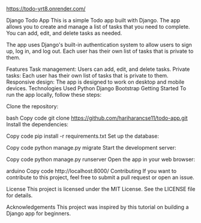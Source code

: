 https://todo-yrt8.onrender.com/

Django Todo App
This is a simple Todo app built with Django. The app allows you to create and manage a list of tasks that you need to complete. You can add, edit, and delete tasks as needed.

The app uses Django's built-in authentication system to allow users to sign up, log in, and log out. Each user has their own list of tasks that is private to them.

Features
Task management: Users can add, edit, and delete tasks.
Private tasks: Each user has their own list of tasks that is private to them.
Responsive design: The app is designed to work on desktop and mobile devices.
Technologies Used
Python
Django
Bootstrap
Getting Started
To run the app locally, follow these steps:

Clone the repository:

bash
Copy code
git clone https://github.com/hariharancse11/todo-app.git
Install the dependencies:

Copy code
pip install -r requirements.txt
Set up the database:

Copy code
python manage.py migrate
Start the development server:

Copy code
python manage.py runserver
Open the app in your web browser:

arduino
Copy code
http://localhost:8000/
Contributing
If you want to contribute to this project, feel free to submit a pull request or open an issue.

License
This project is licensed under the MIT License. See the LICENSE file for details.

Acknowledgements
This project was inspired by this tutorial on building a Django app for beginners.
